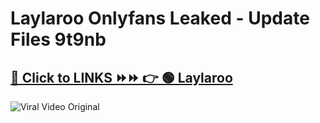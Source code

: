 
 # Laylaroo Onlyfans Leaked - Update Files 9t9nb

## <h2><a href="https://clipsfans.com/Laylaroo&ref=git">🔗 Click to LINKS ⏩⏩ 👉 🟢 Laylaroo </a></h2>

<a href="https://clipsfans.com/Laylaroo&ref=git" rel="nofollow" data-target="animated-image.originalLink"><img src="https://i.ibb.co.com/xMMVF88/686577567.gif" alt="Viral Video Original" style="max-width: 100%; display: inline-block;" data-target="animated-image.originalImage"></a>

